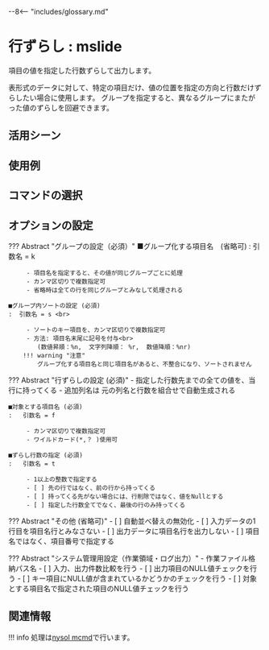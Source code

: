 --8<-- "includes/glossary.md"

# 行ずらし : mslide

項目の値を指定した行数ずらして出力します。<br>

表形式のデータに対して、特定の項目だけ、値の位置を指定の方向と行数だけずらしたい場合に使用します。
グループを指定すると、異なるグループにまたがった値のずらしを回避できます。


## <i class="fa fa-arrow-circle-right" aria-hidden="true"></i> 活用シーン



## <i class="fa fa-arrow-circle-right" aria-hidden="true"></i> 使用例



## <i class="fa fa-arrow-circle-right" aria-hidden="true"></i> コマンドの選択


## <i class="fa fa-arrow-circle-right" aria-hidden="true"></i> オプションの設定

??? Abstract "グループの設定（必須）"
    ■グループ化する項目名　(省略可)
    :  引数名 = k <br>
    
         - 項目名を指定すると、その値が同じグループごとに処理
         - カンマ区切りで複数指定可
         - 省略時は全ての行を同じグループとみなして処理される
    
    ■グループ内ソートの設定 (必須)
    :  引数名 = s <br>
        
         - ソートのキー項目を、カンマ区切りで複数指定可
         - 方法: 項目名末尾に記号を付与<br>
            (数値昇順：%n,  文字列降順： %r,  数値降順：%nr)
        !!! warning "注意"
            グループ化する項目名と同じ項目名があると、不整合になり、ソートされません

??? Abstract "行ずらしの設定 (必須)"
    - 指定した行数先までの全ての値を、当行に持ってくる
    - 追加列名は 元の列名と行数を組合せで自動生成される
    
    ■対象とする項目名 (必須)
    :   引数名 = f

         - カンマ区切りで複数指定可
         - ワイルドカード(*,？ )使用可

    ■ずらし行数の指定 (必須)
    :   引数名 = t

         - 1以上の整数で指定する 
         - [ ] 先の行ではなく、前の行から持ってくる
         - [ ] 持ってくる先がない場合には、行削除ではなく、値をNullとする
         - [ ] 指定した行数全てでなく、最後の行のみ持ってくる

??? Abstract "その他 (省略可)"
    - [ ] 自動並べ替えの無効化
    - [ ] 入力データの1行目を項目名行とみなさない
    - [ ] 出力データに項目名行を出力しない
    - [ ] 項目名ではなく、項目番号で指定する

??? Abstract "システム管理用設定（作業領域・ログ出力）"
    - 作業ファイル格納パス名
    - [ ] 入力、出力件数比較を行う
    - [ ] 出力項目のNULL値チェックを行う
    - [ ] キー項目にNULL値が含まれているかどうかのチェックを行う
    - [ ] 対象とする項目名で指定された項目のNULL値チェックを行う



## <i class="fa fa-arrow-circle-right" aria-hidden="true"></i> 関連情報


!!! info
    処理は[nysol mcmd](https://www.nysol.jp/nysol_python/mcmd/methods/mslide.html)で行います。

<!-- [nysol mcmd](https://www.nysol.jp/nysol_python/mcmd/methods/mslide.html) -->


